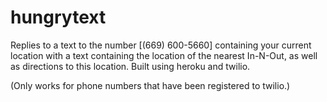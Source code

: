 # hungrytext
Replies to a text to the number [(669) 600-5660] containing your current location with a text containing the location of the nearest In-N-Out, as well as directions to this location. Built using heroku and twilio.

(Only works for phone numbers that have been registered to twilio.)
